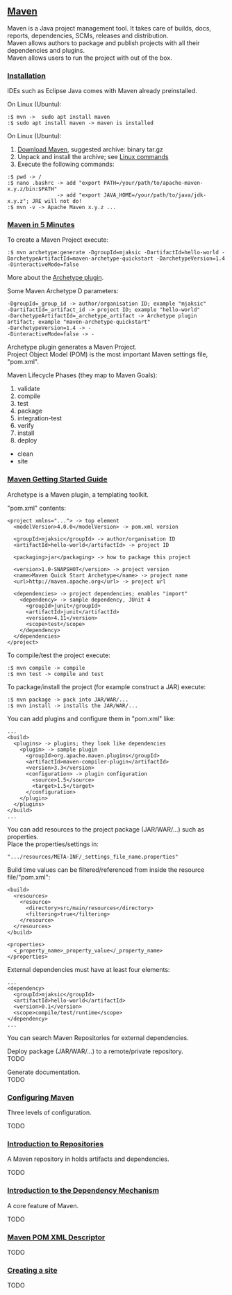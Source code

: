 ## [Maven](https://maven.apache.org/)

Maven is a Java project management tool. It takes care of builds, docs, reports, dependencies, SCMs, releases and distribution.  
Maven allows authors to package and publish projects with all their dependencies and plugins.  
Maven allows users to run the project with out of the box.  

### [Installation](https://maven.apache.org/install.html)

IDEs such as Eclipse Java comes with Maven already preinstalled.  

On Linux (Ubuntu):  
```
:$ mvn ->  sudo apt install maven
:$ sudo apt install maven -> maven is installed
```

On Linux (Ubuntu):  
1) [Download Maven](https://maven.apache.org/download.cgi), suggested archive: binary tar.gz
2) Unpack and install the archive; see [Linux commands](https://github.com/MislavJaksic/Knowledge-Repository/tree/master/Linux)
3) Execute the following commands:
```
:$ pwd -> /
:$ nano .bashrc -> add "export PATH=/your/path/to/apache-maven-x.y.z/bin:$PATH"
                -> add "export JAVA_HOME=/your/path/to/java/jdk-x.y.z"; JRE will not do!
:$ mvn -v -> Apache Maven x.y.z ...
```

### [Maven in 5 Minutes](https://maven.apache.org/guides/getting-started/maven-in-five-minutes.html)

To create a Maven Project execute:  
```
:$ mvn archetype:generate -DgroupId=mjaksic -DartifactId=hello-world -DarchetypeArtifactId=maven-archetype-quickstart -DarchetypeVersion=1.4 -DinteractiveMode=false
```
More about the [Archetype plugin](https://maven.apache.org/guides/introduction/introduction-to-archetypes.html).

Some Maven Archetype D parameters:  
```
-DgroupId=_group_id -> author/organisation ID; example "mjaksic"
-DartifactId=_artifact_id -> project ID; example "hello-world"
-DarchetypeArtifactId=_archetype_artifact -> Archetype plugin artifact; example "maven-archetype-quickstart"
-DarchetypeVersion=1.4 -> -
-DinteractiveMode=false -> -
```

Archetype plugin generates a Maven Project.  
Project Object Model (POM) is the most important Maven settings file, "pom.xml".  

Maven Lifecycle Phases (they map to Maven Goals):
1) validate
2) compile
3) test
4) package
5) integration-test
6) verify
7) install
8) deploy

* clean
* site

### [Maven Getting Started Guide](https://maven.apache.org/guides/getting-started/index.html)

Archetype is a Maven plugin, a templating toolkit.  

"pom.xml" contents:  
```
<project xmlns="..."> -> top element
  <modelVersion>4.0.0</modelVersion> -> pom.xml version
  
  <groupId>mjaksic</groupId> -> author/organisation ID
  <artifactId>hello-world</artifactId> -> project ID
  
  <packaging>jar</packaging> -> how to package this project
  
  <version>1.0-SNAPSHOT</version> -> project version
  <name>Maven Quick Start Archetype</name> -> project name
  <url>http://maven.apache.org</url> -> project url
  
  <dependencies> -> project dependencies; enables "import"
    <dependency> -> sample dependency, JUnit 4
      <groupId>junit</groupId>
      <artifactId>junit</artifactId>
      <version>4.11</version>
      <scope>test</scope>
    </dependency>
  </dependencies>
</project>
```

To compile/test the project execute:  
```
:$ mvn compile -> compile
:$ mvn test -> compile and test
```

To package/install the project (for example construct a JAR) execute:  
```
:$ mvn package -> pack into JAR/WAR/...
:$ mvn install -> installs the JAR/WAR/...
```

You can add plugins and configure them in "pom.xml" like:  
```
...
<build>
  <plugins> -> plugins; they look like dependencies
    <plugin> -> sample plugin
      <groupId>org.apache.maven.plugins</groupId>
      <artifactId>maven-compiler-plugin</artifactId>
      <version>3.3</version>
      <configuration> -> plugin configuration
        <source>1.5</source>
        <target>1.5</target>
      </configuration>
    </plugin>
  </plugins>
</build>
...
```

You can add resources to the project package (JAR/WAR/...) such as properties.  
Place the properties/settings in:  
```
".../resources/META-INF/_settings_file_name.properties"
```

Build time values can be filtered/referenced from inside the resource file/"pom.xml":
```
<build>
  <resources>
    <resource>
      <directory>src/main/resources</directory>
      <filtering>true</filtering>
    </resource>
  </resources>
</build>
```
```
<properties>
  <_property_name>_property_value</_property_name>
</properties>
```

External dependencies must have at least four elements:  
```
...
<dependency>
  <groupId>mjaksic</groupId>
  <artifactId>hello-world</artifactId>
  <version>0.1</version>
  <scope>compile/test/runtime</scope>
</dependency>
...
```
You can search Maven Repositories for external dependencies.  

Deploy package (JAR/WAR/...) to a remote/private repository.  
TODO  

Generate documentation.  
TODO  

### [Configuring Maven](https://maven.apache.org/guides/mini/guide-configuring-maven.html)

Three levels of configuration.  

TODO

### [Introduction to Repositories](https://maven.apache.org/guides/introduction/introduction-to-repositories.html)

A Maven repository in holds artifacts and dependencies.  

TODO

### [Introduction to the Dependency Mechanism](https://maven.apache.org/guides/introduction/introduction-to-dependency-mechanism.html)

A core feature of Maven.  

TODO  

### [Maven POM XML Descriptor](https://maven.apache.org/ref/3.6.0/maven-model/maven.html)

TODO  

### [Creating a site](https://maven.apache.org/guides/mini/guide-site.html)

TODO
